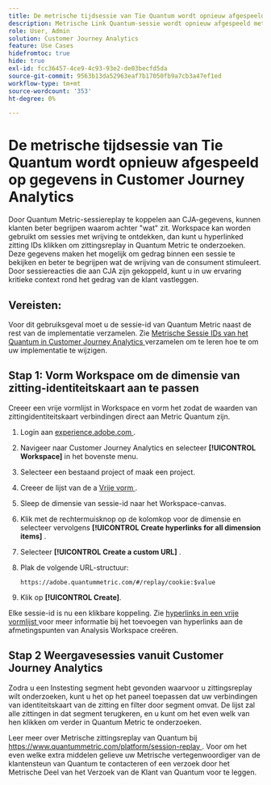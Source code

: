 ```yaml
---
title: De metrische tijdsessie van Tie Quantum wordt opnieuw afgespeeld op gegevens in Customer Journey Analytics
description: Metrische Link Quantum-sessie wordt opnieuw afgespeeld met CJA-gegevens om beter te begrijpen waarom achter "wat" zit.
role: User, Admin
solution: Customer Journey Analytics
feature: Use Cases
hidefromtoc: true
hide: true
exl-id: fcc36457-4ce9-4c93-93e2-de03becfd5da
source-git-commit: 9563b13da52963eaf7b17050fb9a7cb3a47ef1ed
workflow-type: tm+mt
source-wordcount: '353'
ht-degree: 0%

---
```


# De metrische tijdsessie van Tie Quantum wordt opnieuw afgespeeld op gegevens in Customer Journey Analytics

Door Quantum Metric-sessiereplay te koppelen aan CJA-gegevens, kunnen klanten beter begrijpen waarom achter &quot;wat&quot; zit.  Workspace kan worden gebruikt om sessies met wrijving te ontdekken, dan kunt u hyperlinked zitting IDs klikken om zittingsreplay in Quantum Metric te onderzoeken.  Deze gegevens maken het mogelijk om gedrag binnen een sessie te bekijken en beter te begrijpen wat de wrijving van de consument stimuleert.  Door sessiereacties die aan CJA zijn gekoppeld, kunt u in uw ervaring kritieke context rond het gedrag van de klant vastleggen.

## Vereisten:

Voor dit gebruiksgeval moet u de sessie-id van Quantum Metric naast de rest van de implementatie verzamelen. Zie [ Metrische Sessie IDs van het Quantum in Customer Journey Analytics ](collect-session-id.md) verzamelen om te leren hoe te om uw implementatie te wijzigen.

## Stap 1: Vorm Workspace om de dimensie van zitting-identiteitskaart aan te passen

Creeer een vrije vormlijst in Workspace en vorm het zodat de waarden van zittingidentiteitskaart verbindingen direct aan Metric Quantum zijn.

1. Login aan [ experience.adobe.com ](https://experience.adobe.com).
1. Navigeer naar Customer Journey Analytics en selecteer **[!UICONTROL Workspace]** in het bovenste menu.
1. Selecteer een bestaand project of maak een project.
1. Creeer de lijst van de a [ Vrije vorm ](/help/analysis-workspace/visualizations/freeform-table/freeform-table.md).
1. Sleep de dimensie van sessie-id naar het Workspace-canvas.
1. Klik met de rechtermuisknop op de kolomkop voor de dimensie en selecteer vervolgens **[!UICONTROL Create hyperlinks for all dimension items]** .
1. Selecteer **[!UICONTROL Create a custom URL]** .
1. Plak de volgende URL-structuur:

   ```
   https://adobe.quantummetric.com/#/replay/cookie:$value
   ```

1. Klik op **[!UICONTROL Create]**.

Elke sessie-id is nu een klikbare koppeling. Zie [ hyperlinks in een vrije vormlijst ](/help/analysis-workspace/visualizations/freeform-table/freeform-table-hyperlinks.md) voor meer informatie bij het toevoegen van hyperlinks aan de afmetingspunten van Analysis Workspace creëren.

## Stap 2 Weergavesessies vanuit Customer Journey Analytics

Zodra u een Instesting segment hebt gevonden waarvoor u zittingsreplay wilt onderzoeken, kunt u het op het paneel toepassen dat uw verbindingen van identiteitskaart van de zitting en filter door segment omvat. De lijst zal alle zittingen in dat segment terugkeren, en u kunt om het even welk van hen klikken om verder in Quantum Metric te onderzoeken.

Leer meer over Metrische zittingsreplay van Quantum bij [ https://www.quantummetric.com/platform/session-replay ](https://www.quantummetric.com/platform/session-replay). Voor om het even welke extra middelen gelieve uw Metrische vertegenwoordiger van de klantensteun van Quantum te contacteren of een verzoek door het Metrische Deel van het Verzoek van de Klant van Quantum [ ](https://community.quantummetric.com/s/public-support-page) voor te leggen.

